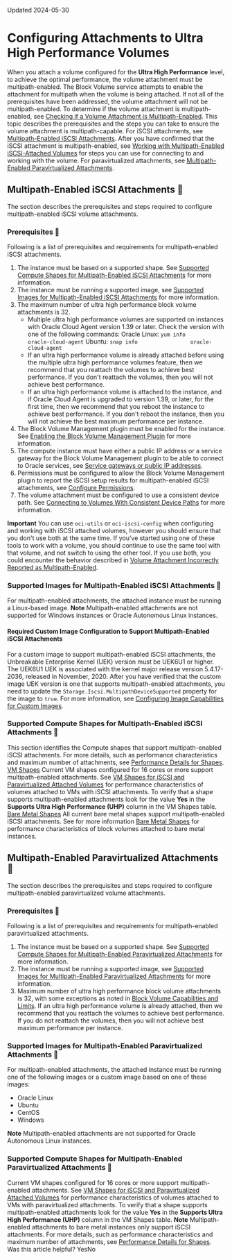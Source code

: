 Updated 2024-05-30
# Configuring Attachments to Ultra High Performance Volumes
When you attach a volume configured for the **Ultra High Performance** level, to achieve the optimal performance, the volume attachment must be multipath-enabled.
The Block Volume service attempts to enable the attachment for multipath when the volume is being attached. If not all of the prerequisites have been addressed, the volume attachment will not be multipath-enabled.
To determine if the volume attachment is multipath-enabled, see [Checking if a Volume Attachment is Multipath-Enabled](https://docs.oracle.com/en-us/iaas/Content/Block/Tasks/multipathcheck.htm#multipathcheck "When you attach a volume configured for the Ultra High Performance level, the volume attachment must be enabled for multipath to optimize the volume's performance. This topic describes how to verify if the volume attachment is multipath-enabled.").
This topic describes the prerequisites and the steps you can take to ensure the volume attachment is multipath-capable.
For iSCSI attachments, see [Multipath-Enabled iSCSI Attachments](https://docs.oracle.com/en-us/iaas/Content/Block/Tasks/configuringmultipathattachments.htm#iSCSI_Attach). After you have confirmed that the iSCSI attachment is multipath-enabled, see [Working with Multipath-Enabled iSCSI-Attached Volumes](https://docs.oracle.com/en-us/iaas/Content/Block/Tasks/connectingtouhpvolumes.htm#connectingtouhpvolumes "When you attach a volume configured for the Ultra High Performance level, to optimize performance, the volume attachment must be enabled for multipath.") for steps you can use for connecting to and working with the volume.
For paravirtualized attachments, see [Multipath-Enabled Paravirtualized Attachments](https://docs.oracle.com/en-us/iaas/Content/Block/Tasks/configuringmultipathattachments.htm#pv_attach). 
## Multipath-Enabled iSCSI Attachments 🔗 
The section describes the prerequisites and steps required to configure multipath-enabled iSCSI volume attachments.
### Prerequisites 🔗 
Following is a list of prerequisites and requirements for multipath-enabled iSCSI attachments.
  1. The instance must be based on a supported shape. See [Supported Compute Shapes for Multipath-Enabled iSCSI Attachments](https://docs.oracle.com/en-us/iaas/Content/Block/Tasks/configuringmultipathattachments.htm#multipath_shapes_iSCSI) for more information.
  2. The instance must be running a supported image, see [Supported Images for Multipath-Enabled iSCSI Attachments](https://docs.oracle.com/en-us/iaas/Content/Block/Tasks/configuringmultipathattachments.htm#multipath_images_iSCSI) for more information.
  3. The maximum number of ultra high performance block volume attachments is 32.
     * Multiple ultra high performance volumes are supported on instances with Oracle Cloud Agent version 1.39 or later. Check the version with one of the following commands:
Oracle Linux: `yum info               oracle-cloud-agent`
Ubuntu: `snap info                 oracle-cloud-agent`
     * If an ultra high performance volume is already attached before using the multiple ultra high performance volumes feature, then we recommend that you reattach the volumes to achieve best performance. If you don't reattach the volumes, then you will not achieve best performance.
     * If an ultra high performance volume is attached to the instance, and if Oracle Cloud Agent is upgraded to version 1.39, or later, for the first time, then we recommend that you reboot the instance to achieve best performance. If you don't reboot the instance, then you will not achieve the best maximum performance per instance.
  4. The Block Volume Management plugin must be enabled for the instance. See [Enabling the Block Volume Management Plugin](https://docs.oracle.com/en-us/iaas/Content/Block/Tasks/enablingblockvolumemanagementplugin.htm#enablingblockvolumemanagementplugin "Enable the Block Volume Management plugin on a Compute instance.") for more information.
  5. The compute instance must have either a public IP address or a service gateway for the Block Volume Management plugin to be able to connect to Oracle services, see [Service gateways or public IP addresses](https://docs.oracle.com/en-us/iaas/Content/Block/Tasks/enablingblockvolumemanagementplugin.htm#blockplugin-prereq__pre-req_servicegate).
  6. Permissions must be configured to allow the Block Volume Management plugin to report the iSCSI setup results for multipath-enabled iSCSI attachments, see [Configure Permissions](https://docs.oracle.com/en-us/iaas/Content/Block/Tasks/enablingblockvolumemanagementplugin.htm#blockplugin-prereq__perms).
  7. The volume attachment must be configured to use a consistent device path. See [Connecting to Volumes With Consistent Device Paths](https://docs.oracle.com/en-us/iaas/Content/Block/References/consistentdevicepaths.htm#Connecting_to_Volumes_With_Consistent_Device_Paths) for more information.


**Important**
You can use `oci-utils` or `oci-iscsi-config` when configuring and working with iSCSI attached volumes, however you should ensure that you don't use both at the same time. If you've started using one of these tools to work with a volume, you should continue to use the same tool with that volume, and not switch to using the other tool. If you use both, you could encounter the behavior described in [Volume Attachment Incorrectly Reported as Multipath-Enabled](https://docs.oracle.com/en-us/iaas/Content/Block/Tasks/troubleshootingmultipathattachments.htm#troubleshootingmultipathattachments_topic-Multipath_Incorrect).
### Supported Images for Multipath-Enabled iSCSI Attachments 🔗 
For multipath-enabled attachments, the attached instance must be running a Linux-based image.
**Note** Multipath-enabled attachments are not supported for Windows instances or Oracle Autonomous Linux instances.
#### Required Custom Image Configuration to Support Multipath-Enabled iSCSI Attachments
For a custom image to support multipath-enabled iSCSI attachments, the Unbreakable Enterprise Kernel (UEK) version must be UEK6U1 or higher. The UEK6U1 UEK is associated with the kernel major release version 5.4.17-2036, released in November, 2020.
After you have verified that the custom image UEK version is one that supports multipath-enabled attachments, you need to update the `Storage.Iscsi.MultipathDeviceSupported` property for the image to `true`. For more information, see [Configuring Image Capabilities for Custom Images](https://docs.oracle.com/iaas/Content/Compute/Tasks/configuringimagecapabilities.htm).
### Supported Compute Shapes for Multipath-Enabled iSCSI Attachments 🔗 
This section identifies the Compute shapes that support multipath-enabled iSCSI attachments. For more details, such as performance characteristics and maximum number of attachments, see [Performance Details for Shapes](https://docs.oracle.com/en-us/iaas/Content/Block/Concepts/blockvolumeperformance.htm#shapes_block_details). 
[VM Shapes](https://docs.oracle.com/en-us/iaas/Content/Block/Tasks/configuringmultipathattachments.htm)
Current VM shapes configured for 16 cores or more support multipath-enabled attachments. See [VM Shapes for iSCSI and Paravirtualized Attached Volumes](https://docs.oracle.com/en-us/iaas/Content/Block/Concepts/blockvolumeperformance.htm#shapes_vm_iscsi) for performance characteristics of volumes attached to VMs with iSCSI attachments. To verify that a shape supports multipath-enabled attachments look for the value **Yes** in the **Supports Ultra High Performance (UHP)** column in the VM Shapes table.
[Bare Metal Shapes](https://docs.oracle.com/en-us/iaas/Content/Block/Tasks/configuringmultipathattachments.htm)
All current bare metal shapes support multipath-enabled iSCSI attachments. See for more information [Bare Metal Shapes](https://docs.oracle.com/en-us/iaas/Content/Block/Concepts/blockvolumeperformance.htm#shapes_bm) for performance characteristics of block volumes attached to bare metal instances.
## Multipath-Enabled Paravirtualized Attachments 🔗 
The section describes the prerequisites and steps required to configure multipath-enabled paravirtualized volume attachments.
### Prerequisites 🔗 
Following is a list of prerequisites and requirements for multipath-enabled paravirtualized attachments.
  1. The instance must be based on a supported shape. See [Supported Compute Shapes for Multipath-Enabled Paravirtualized Attachments](https://docs.oracle.com/en-us/iaas/Content/Block/Tasks/configuringmultipathattachments.htm#multipath_shapes_pv) for more information.
  2. The instance must be running a supported image, see [Supported Images for Multipath-Enabled Paravirtualized Attachments](https://docs.oracle.com/en-us/iaas/Content/Block/Tasks/configuringmultipathattachments.htm#multipath_images_pv) for more information.
  3. Maximum number of ultra high performance block volume attachments is 32, with some exceptions as noted in [Block Volume Capabilities and Limits](https://docs.oracle.com/en-us/iaas/Content/Block/Concepts/overview.htm#Capabil).
If an ultra high performance volume is already attached, then we recommend that you reattach the volumes to achieve best performance. If you do not reattach the volumes, then you will not achieve best maximum performance per instance.


### Supported Images for Multipath-Enabled Paravirtualized Attachments 🔗 
For multipath-enabled attachments, the attached instance must be running one of the following images or a custom image based on one of these images:
  * Oracle Linux
  * Ubuntu
  * CentOS
  * Windows


**Note** Multipath-enabled attachments are not supported for Oracle Autonomous Linux instances.
### Supported Compute Shapes for Multipath-Enabled Paravirtualized Attachments 🔗 
Current VM shapes configured for 16 cores or more support multipath-enabled attachments. See [VM Shapes for iSCSI and Paravirtualized Attached Volumes](https://docs.oracle.com/en-us/iaas/Content/Block/Concepts/blockvolumeperformance.htm#shapes_vm_iscsi) for performance characteristics of volumes attached to VMs with paravirtualized attachments. To verify that a shape supports multipath-enabled attachments look for the value **Yes** in the **Supports Ultra High Performance (UHP)** column in the VM Shapes table.
**Note** Multipath-enabled attachments to bare metal instances only support iSCSI attachments.
For more details, such as performance characteristics and maximum number of attachments, see [Performance Details for Shapes](https://docs.oracle.com/en-us/iaas/Content/Block/Concepts/blockvolumeperformance.htm#shapes_block_details). 
Was this article helpful?
YesNo

